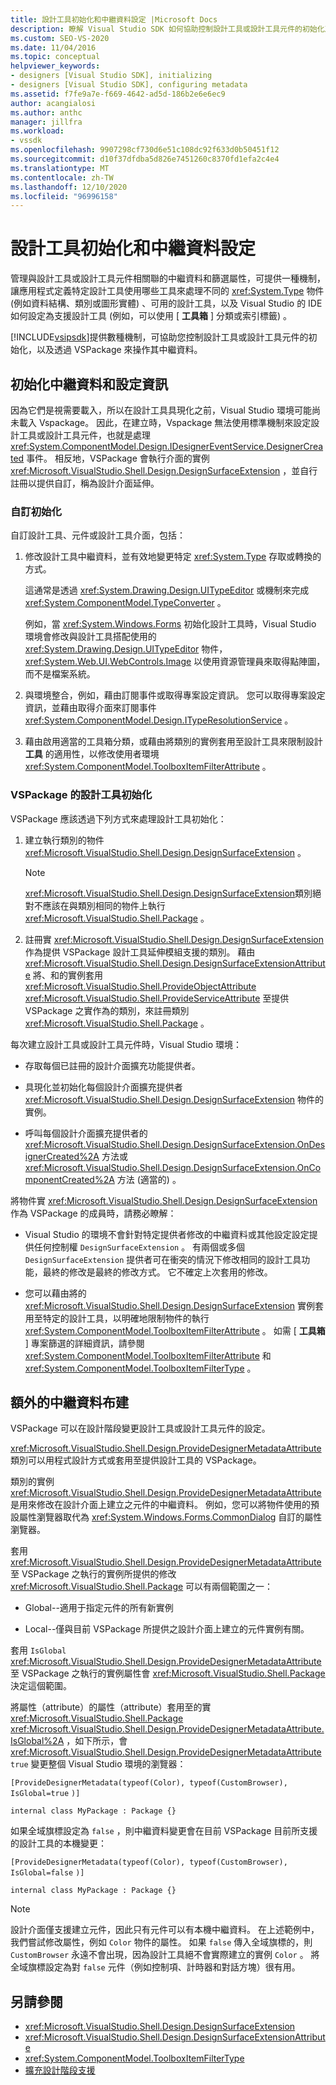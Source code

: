 ```yaml
---
title: 設計工具初始化和中繼資料設定 |Microsoft Docs
description: 瞭解 Visual Studio SDK 如何協助控制設計工具或設計工具元件的初始化及其中繼資料（VSPackage）。
ms.custom: SEO-VS-2020
ms.date: 11/04/2016
ms.topic: conceptual
helpviewer_keywords:
- designers [Visual Studio SDK], initializing
- designers [Visual Studio SDK], configuring metadata
ms.assetid: f7fe9a7e-f669-4642-ad5d-186b2e6e6ec9
author: acangialosi
ms.author: anthc
manager: jillfra
ms.workload:
- vssdk
ms.openlocfilehash: 9907298cf730d6e51c108dc92f633d0b50451f12
ms.sourcegitcommit: d10f37dfdba5d826e7451260c8370fd1efa2c4e4
ms.translationtype: MT
ms.contentlocale: zh-TW
ms.lasthandoff: 12/10/2020
ms.locfileid: "96996158"
---
```

# <a name="designer-initialization-and-metadata-configuration"></a>設計工具初始化和中繼資料設定

管理與設計工具或設計工具元件相關聯的中繼資料和篩選屬性，可提供一種機制，讓應用程式定義特定設計工具使用哪些工具來處理不同的 <xref:System.Type> 物件 (例如資料結構、類別或圖形實體) 、可用的設計工具，以及 Visual Studio 的 IDE 如何設定為支援設計工具 (例如，可以使用 [ **工具箱** ] 分類或索引標籤) 。

[!INCLUDE[vsipsdk](../extensibility/includes/vsipsdk_md.md)]提供數種機制，可協助您控制設計工具或設計工具元件的初始化，以及透過 VSPackage 來操作其中繼資料。

## <a name="initialize-metadata-and-configuration-information"></a>初始化中繼資料和設定資訊
 因為它們是視需要載入，所以在設計工具具現化之前，Visual Studio 環境可能尚未載入 Vspackage。 因此，在建立時，Vspackage 無法使用標準機制來設定設計工具或設計工具元件，也就是處理 <xref:System.ComponentModel.Design.IDesignerEventService.DesignerCreated> 事件。 相反地，VSPackage 會執行介面的實例 <xref:Microsoft.VisualStudio.Shell.Design.DesignSurfaceExtension> ，並自行註冊以提供自訂，稱為設計介面延伸。

### <a name="customize-initialization"></a>自訂初始化

自訂設計工具、元件或設計工具介面，包括：

1. 修改設計工具中繼資料，並有效地變更特定 <xref:System.Type> 存取或轉換的方式。

    這通常是透過 <xref:System.Drawing.Design.UITypeEditor> 或機制來完成 <xref:System.ComponentModel.TypeConverter> 。

    例如，當 <xref:System.Windows.Forms> 初始化設計工具時，Visual Studio 環境會修改與設計工具搭配使用的 <xref:System.Drawing.Design.UITypeEditor> 物件， <xref:System.Web.UI.WebControls.Image> 以使用資源管理員來取得點陣圖，而不是檔案系統。

2. 與環境整合，例如，藉由訂閱事件或取得專案設定資訊。 您可以取得專案設定資訊，並藉由取得介面來訂閱事件 <xref:System.ComponentModel.Design.ITypeResolutionService> 。

3. 藉由啟用適當的工具箱分類，或藉由將類別的實例套用至設計工具來限制設計 **工具** 的適用性，以修改使用者環境 <xref:System.ComponentModel.ToolboxItemFilterAttribute> 。

### <a name="designer-initialization-by-a-vspackage"></a>VSPackage 的設計工具初始化

VSPackage 應該透過下列方式來處理設計工具初始化：

1. 建立執行類別的物件 <xref:Microsoft.VisualStudio.Shell.Design.DesignSurfaceExtension> 。

   > [!NOTE]
   > <xref:Microsoft.VisualStudio.Shell.Design.DesignSurfaceExtension>類別絕對不應該在與類別相同的物件上執行 <xref:Microsoft.VisualStudio.Shell.Package> 。

2. 註冊實 <xref:Microsoft.VisualStudio.Shell.Design.DesignSurfaceExtension> 作為提供 VSPackage 設計工具延伸模組支援的類別。 藉由  <xref:Microsoft.VisualStudio.Shell.Design.DesignSurfaceExtensionAttribute> 將、和的實例套用 <xref:Microsoft.VisualStudio.Shell.ProvideObjectAttribute> <xref:Microsoft.VisualStudio.Shell.ProvideServiceAttribute> 至提供 VSPackage 之實作為的類別，來註冊類別 <xref:Microsoft.VisualStudio.Shell.Package> 。

每次建立設計工具或設計工具元件時，Visual Studio 環境：

- 存取每個已註冊的設計介面擴充功能提供者。

- 具現化並初始化每個設計介面擴充提供者 <xref:Microsoft.VisualStudio.Shell.Design.DesignSurfaceExtension> 物件的實例。

- 呼叫每個設計介面擴充提供者的 <xref:Microsoft.VisualStudio.Shell.Design.DesignSurfaceExtension.OnDesignerCreated%2A> 方法或 <xref:Microsoft.VisualStudio.Shell.Design.DesignSurfaceExtension.OnComponentCreated%2A> 方法 (適當的) 。

將物件實 <xref:Microsoft.VisualStudio.Shell.Design.DesignSurfaceExtension> 作為 VSPackage 的成員時，請務必瞭解：

- Visual Studio 的環境不會針對特定提供者修改的中繼資料或其他設定設定提供任何控制權 `DesignSurfaceExtension` 。 有兩個或多個 `DesignSurfaceExtension` 提供者可在衝突的情況下修改相同的設計工具功能，最終的修改是最終的修改方式。 它不確定上次套用的修改。

- 您可以藉由將的 <xref:Microsoft.VisualStudio.Shell.Design.DesignSurfaceExtension> 實例套用至特定的設計工具，以明確地限制物件的執行 <xref:System.ComponentModel.ToolboxItemFilterAttribute> 。 如需 [ **工具箱** ] 專案篩選的詳細資訊，請參閱 <xref:System.ComponentModel.ToolboxItemFilterAttribute> 和 <xref:System.ComponentModel.ToolboxItemFilterType> 。

## <a name="additional-metadata-provisioning"></a>額外的中繼資料布建

VSPackage 可以在設計階段變更設計工具或設計工具元件的設定。

<xref:Microsoft.VisualStudio.Shell.Design.ProvideDesignerMetadataAttribute>類別可以用程式設計方式或套用至提供設計工具的 VSPackage。

類別的實例 <xref:Microsoft.VisualStudio.Shell.Design.ProvideDesignerMetadataAttribute> 是用來修改在設計介面上建立之元件的中繼資料。 例如，您可以將物件使用的預設屬性瀏覽器取代為 <xref:System.Windows.Forms.CommonDialog> 自訂的屬性瀏覽器。

套用 <xref:Microsoft.VisualStudio.Shell.Design.ProvideDesignerMetadataAttribute> 至 VSPackage 之執行的實例所提供的修改 <xref:Microsoft.VisualStudio.Shell.Package> 可以有兩個範圍之一：

- Global--適用于指定元件的所有新實例

- Local--僅與目前 VSPackage 所提供之設計介面上建立的元件實例有關。

套用 `IsGlobal` <xref:Microsoft.VisualStudio.Shell.Design.ProvideDesignerMetadataAttribute> 至 VSPackage 之執行的實例屬性會 <xref:Microsoft.VisualStudio.Shell.Package> 決定這個範圍。

將屬性（attribute）的屬性（attribute）套用至的實 <xref:Microsoft.VisualStudio.Shell.Package> <xref:Microsoft.VisualStudio.Shell.Design.ProvideDesignerMetadataAttribute.IsGlobal%2A> ，如下所示，會 <xref:Microsoft.VisualStudio.Shell.Design.ProvideDesignerMetadataAttribute> `true` 變更整個 Visual Studio 環境的瀏覽器：

`[ProvideDesignerMetadata(typeof(Color), typeof(CustomBrowser),`   `IsGlobal=true`  `)]`

`internal class MyPackage : Package {}`

如果全域旗標設定為 `false` ，則中繼資料變更會在目前 VSPackage 目前所支援的設計工具的本機變更：

`[ProvideDesignerMetadata(typeof(Color), typeof(CustomBrowser),`   `IsGlobal=false`  `)]`

`internal class MyPackage : Package {}`

> [!NOTE]
> 設計介面僅支援建立元件，因此只有元件可以有本機中繼資料。 在上述範例中，我們嘗試修改屬性，例如 `Color` 物件的屬性。 如果 `false` 傳入全域旗標的，則 `CustomBrowser` 永遠不會出現，因為設計工具絕不會實際建立的實例 `Color` 。 將全域旗標設定為對 `false` 元件（例如控制項、計時器和對話方塊）很有用。

## <a name="see-also"></a>另請參閱

- <xref:Microsoft.VisualStudio.Shell.Design.DesignSurfaceExtension>
- <xref:Microsoft.VisualStudio.Shell.Design.DesignSurfaceExtensionAttribute>
- <xref:System.ComponentModel.ToolboxItemFilterType>
- [擴充設計階段支援](/previous-versions/37899azc(v=vs.140))